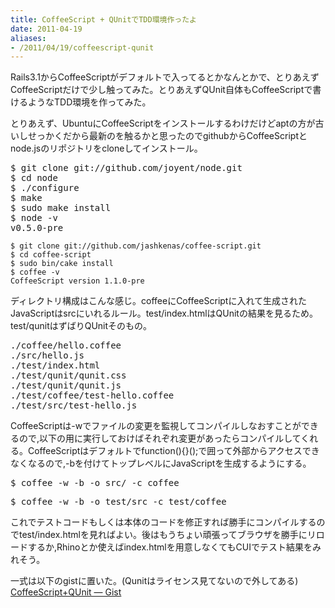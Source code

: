 ```yaml
---
title: CoffeeScript + QUnitでTDD環境作ったよ
date: 2011-04-19
aliases:
- /2011/04/19/coffeescript-qunit
---
```

Rails3.1からCoffeeScriptがデフォルトで入ってるとかなんとかで、とりあえずCoffeeScriptだけで少し触ってみた。とりあえずQUnit自体もCoffeeScriptで書けるようなTDD環境を作ってみた。

とりあえず、UbuntuにCoffeeScriptをインストールするわけだけどaptの方が古いしせっかくだから最新のを触るかと思ったのでgithubからCoffeeScriptとnode.jsのリポジトリをcloneしてインストール。

<pre>$ git clone git://github.com/joyent/node.git 
$ cd node
$ ./configure
$ make
$ sudo make install
$ node -v
v0.5.0-pre</code></pre>

<pre><code>$ git clone git://github.com/jashkenas/coffee-script.git
$ cd coffee-script
$ sudo bin/cake install
$ coffee -v
CoffeeScript version 1.1.0-pre</code></pre>

ディレクトリ構成はこんな感じ。coffeeにCoffeeScriptに入れて生成されたJavaScriptはsrcにいれるルール。test/index.htmlはQUnitの結果を見るため。test/qunitはずばりQUnitそのもの。

<pre>./coffee/hello.coffee
./src/hello.js
./test/index.html
./test/qunit/qunit.css
./test/qunit/qunit.js
./test/coffee/test-hello.coffee
./test/src/test-hello.js</pre>

CoffeeScriptは-wでファイルの変更を監視してコンパイルしなおすことができるので,以下の用に実行しておけばそれぞれ変更があったらコンパイルしてくれる。CoffeeScriptはデフォルトでfunction(){}();で囲って外部からアクセスできなくなるので,-bを付けてトップレベルにJavaScriptを生成するようにする。

<pre>$ coffee -w -b -o src/ -c coffee</pre>
<pre>$ coffee -w -b -o test/src -c test/coffee</pre>

これでテストコードもしくは本体のコードを修正すれば勝手にコンパイルするのでtest/index.htmlを見ればよい。後はもうちょい頑張ってブラウザを勝手にリロードするか,Rhinoとか使えばindex.htmlを用意しなくてもCUIでテスト結果をみれそう。

一式は以下のgistに置いた。(Qunitはライセンス見てないので外してある)
<a href="https://gist.github.com/925753">CoffeeScript+QUnit — Gist</a>